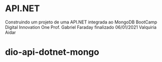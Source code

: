 # API.NET
Construindo um projeto de uma API.NET integrada ao MongoDB
BootCamp Digital Innovation One 
Prof. Gabriel Faraday
finalizado 06/01/2021 Valquiria Aidar
# dio-api-dotnet-mongo
